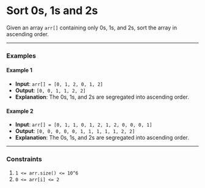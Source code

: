 # Sort 0s, 1s and 2s

Given an array `arr[]` containing only 0s, 1s, and 2s, sort the array in ascending order.

---

### Examples

#### Example 1
- **Input**: `arr[] = [0, 1, 2, 0, 1, 2]`
- **Output**: `[0, 0, 1, 1, 2, 2]`
- **Explanation**: The 0s, 1s, and 2s are segregated into ascending order.

#### Example 2
- **Input**: `arr[] = [0, 1, 1, 0, 1, 2, 1, 2, 0, 0, 0, 1]`
- **Output**: `[0, 0, 0, 0, 0, 1, 1, 1, 1, 1, 2, 2]`
- **Explanation**: The 0s, 1s, and 2s are segregated into ascending order.

---

### Constraints

1. `1 <= arr.size() <= 10^6`
2. `0 <= arr[i] <= 2`
